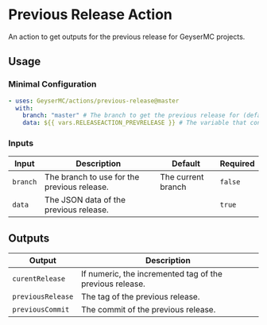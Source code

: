 # Previous Release Action

An action to get outputs for the previous release for GeyserMC projects.

## Usage

### Minimal Configuration

```yaml
- uses: GeyserMC/actions/previous-release@master
  with:
    branch: "master" # The branch to get the previous release for (defaults to the current branch)
    data: ${{ vars.RELEASEACTION_PREVRELEASE }} # The variable that contains the previous release data
```

### Inputs

| Input    | Description                                 | Default            | Required |
| -------- | --------------------------------------------| ------------------ | -------- |
| `branch` | The branch to use for the previous release. | The current branch | `false`  |
| `data`   | The JSON data of the previous release.      |                    | `true`   |

## Outputs

| Output            | Description                                              |
| ----------------- | -------------------------------------------------------- |
| `curentRelease`   | If numeric, the incremented tag of the previous release. |
| `previousRelease` | The tag of the previous release.                         |
| `previousCommit`  | The commit of the previous release.                      |